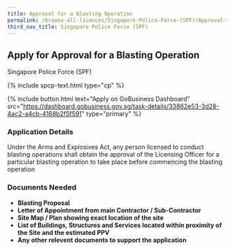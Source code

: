 ```yaml
---
title: Approval for a Blasting Operation 
permalink: /browse-all-licences/Singapore-Police-Force-(SPF)/Approval-for-a-Blasting-Operation-
third_nav_title: Singapore Police Force (SPF)
---
```


## Apply for Approval for a Blasting Operation 

Singapore Police Force (SPF)

{% include spcp-text.html type="cp" %}

{% include button.html text="Apply on GoBusiness Dashboard" src="https://dashboard.gobusiness.gov.sg/task-details/33862e53-3d28-4ac2-a4cb-4168b2f5f591" type="primary" %}

<H3>Application Details</H3>

<p>Under the Arms and Explosives Act, any person licensed to conduct blasting operations shall obtain the approval of the Licensing Officer for a particular blasting
operation to take place before commencing the blasting operation</p>


<H3>Documents Needed</H3>

<ul>
<li><strong>Blasting Proposal</strong></li>
<li><strong>Letter of Appointment from main Contractor / Sub-Contractor</strong></li>
<li><strong>Site Map / Plan showing exact location of the site</strong></li>
<li><strong>List of Buildings, Structures and Services located within proximity of the Site and the estimated PPV</strong></li>
<li><strong>Any other relevent documents to support the application</strong></li>
</ul>


